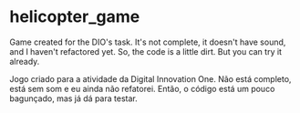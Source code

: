 # helicopter_game

Game created for the DIO's task. It's not complete, it doesn't have sound, and I haven't refactored yet. So, the code is a little dirt. But you can try it already.

Jogo criado para a atividade da Digital Innovation One. Não está completo, está sem som e eu ainda não refatorei. Então, o código está um pouco bagunçado, mas já dá para testar.



